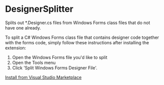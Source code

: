 # DesignerSplitter
Splits out *.Designer.cs files from Windows Forms class files that do not have one already.

To split a C# Windows Forms class file that contains designer code together with the forms code, simply follow these instructions after installing the extension:

1. Open the Windows Forms file you'd like to split
2. Open the Tools menu
3. Click 'Split Windows Forms Designer File'.

[Install from Visual Studio Marketplace](https://marketplace.visualstudio.com/vsgallery/5fb70f82-fd68-4106-9b1d-9a7ae20fd156)
